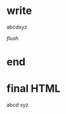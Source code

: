 # write
  <!M$0>abcd<!M$0/><!M$1>xyz<!M$1/><script>M$c=(window.M$c||[]).concat([[0,"first",{}],[1,"second",{}]])</script>
_flush_

# end

# final HTML
  <!--M$0-->
  <html>
    <head />
    <body>
      abcd
      <!--M$0/-->
      <!--M$1-->
      xyz
      <!--M$1/-->
      <script>
        M$c=(window.M$c||[]).concat([[0,"first",{}],[1,"second",{}]])
      </script>
    </body>
  </html>
